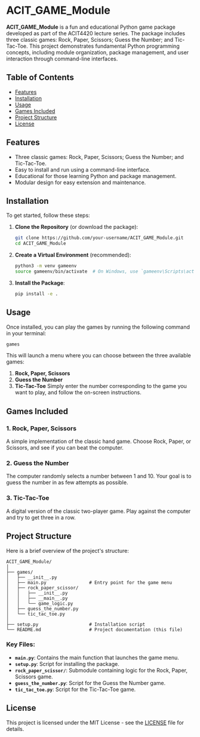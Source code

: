 # ACIT_GAME_Module

**ACIT_GAME_Module** is a fun and educational Python game package developed as part of the ACIT4420 lecture series. The package includes three classic games: Rock, Paper, Scissors; Guess the Number; and Tic-Tac-Toe. This project demonstrates fundamental Python programming concepts, including module organization, package management, and user interaction through command-line interfaces.
## Table of Contents
- [Features](#features)
- [Installation](#installation)
- [Usage](#usage)
- [Games Included](#games-included)
- [Project Structure](#project-structure)
- [License](#license)
## Features
- Three classic games: Rock, Paper, Scissors; Guess the Number; and Tic-Tac-Toe.
- Easy to install and run using a command-line interface.
- Educational for those learning Python and package management.
- Modular design for easy extension and maintenance.
## Installation
To get started, follow these steps:
1. **Clone the Repository** (or download the package):
   ```bash
   git clone https://github.com/your-username/ACIT_GAME_Module.git
   cd ACIT_GAME_Module
   ```
2. **Create a Virtual Environment** (recommended):
   ```bash
   python3 -m venv gameenv
   source gameenv/bin/activate  # On Windows, use `gameenv\Scripts\activate`
   ```
3. **Install the Package**:
   ```bash
   pip install -e .
   ```
## Usage
Once installed, you can play the games by running the following command in your terminal:
```bash
games
```
This will launch a menu where you can choose between the three available games:
1. **Rock, Paper, Scissors**
2. **Guess the Number**
3. **Tic-Tac-Toe**
Simply enter the number corresponding to the game you want to play, and follow the on-screen instructions.
## Games Included
### 1. Rock, Paper, Scissors
A simple implementation of the classic hand game. Choose Rock, Paper, or Scissors, and see if you can beat the computer.
### 2. Guess the Number
The computer randomly selects a number between 1 and 10. Your goal is to guess the number in as few attempts as possible.
### 3. Tic-Tac-Toe
A digital version of the classic two-player game. Play against the computer and try to get three in a row.
## Project Structure
Here is a brief overview of the project's structure:
```
ACIT_GAME_Module/
│
├── games/
│   ├── __init__.py
│   ├── main.py                # Entry point for the game menu
│   ├── rock_paper_scissor/
│   │   ├── __init__.py
│   │   ├── __main__.py
│   │   └── game_logic.py
│   ├── guess_the_number.py
│   └── tic_tac_toe.py
│
├── setup.py                   # Installation script
└── README.md                  # Project documentation (this file)
```
### Key Files:
- **`main.py`**: Contains the main function that launches the game menu.
- **`setup.py`**: Script for installing the package.
- **`rock_paper_scissor/`**: Submodule containing logic for the Rock, Paper, Scissors game.
- **`guess_the_number.py`**: Script for the Guess the Number game.
- **`tic_tac_toe.py`**: Script for the Tic-Tac-Toe game.
## License
This project is licensed under the MIT License - see the [LICENSE](LICENSE) file for details.
